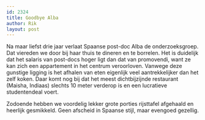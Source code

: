 ```yaml
---
id: 2324
title: Goodbye Alba
author: Rik
layout: post
---
```

Na maar liefst drie jaar verlaat Spaanse post-doc Alba de onderzoeksgroep. Dat viereden we door bij haar thuis te dineren en te borrelen. Het is duidelijk dat het salaris van post-docs hoger ligt dan dat van promovendi, want ze kan zich een appartement in het centrum veroorloven. Vanwege deze gunstige ligging is het afhalen van eten eigenlijk veel aantrekkelijker dan het zelf koken. Daar komt nog bij dat het meest dichtbijzijnde restaurant (Maisha, Indiaas) slechts 10 meter verderop is en een lucratieve studentendeal voert.

Zodoende hebben we voordelig lekker grote porties rijsttafel afgehaald en heerlijk gesmikkeld. Geen afscheid in Spaanse stijl, maar evengoed gezellig.